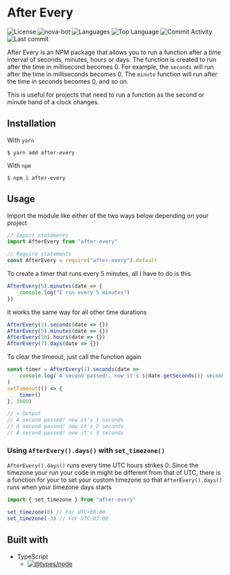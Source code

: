 # After Every

![License](https://img.shields.io/github/license/zS1L3NT/ts-npm-after-every?style=for-the-badge) ![nova-bot](https://img.shields.io/npm/v/after-every?label=after-every&style=for-the-badge) ![Languages](https://img.shields.io/github/languages/count/zS1L3NT/ts-npm-after-every?style=for-the-badge) ![Top Language](https://img.shields.io/github/languages/top/zS1L3NT/ts-npm-after-every?style=for-the-badge) ![Commit Activity](https://img.shields.io/github/commit-activity/y/zS1L3NT/ts-npm-after-every?style=for-the-badge) ![Last commit](https://img.shields.io/github/last-commit/zS1L3NT/ts-npm-after-every?style=for-the-badge)

After Every is an NPM package that allows you to run a function after a time interval of seconds, minutes, hours or days. The function is created to run after the time in millisecond becomes 0. For example, the `seconds` will run after the time in milliseconds becomes 0. The `minute` function will run after the time in seconds becomes 0, and so on.

This is useful for projects that need to run a function as the second or minute hand of a clock changes.

## Installation

With `yarn`

```
$ yarn add after-every
```

With `npm`

```
$ npm i after-every
```

## Usage

Import the module like either of the two ways below depending on your project

```ts
// Import statements
import AfterEvery from "after-every"

// Require statements
const AfterEvery = require("after-every").default
```

To create a timer that runs every 5 minutes, all I have to do is this

```ts
AfterEvery(5).minutes(date => {
	console.log("I run every 5 minutes")
})
```

It works the same way for all other time durations

```ts
AfterEvery(1).seconds(date => {})
AfterEvery(5).minutes(date => {})
AfterEvery(10).hours(date => {})
AfterEvery(7).days(date => {})
```

To clear the timeout, just call the function again

```ts
const timer = AfterEvery(1).seconds(date =>
	console.log(`A second passed!, now it's ${date.getSeconds()} seconds`)
)
setTimeout(() => {
	timer()
}, 3000)

// > Output
// A second passed! now it's 1 seconds
// A second passed! now it's 2 seconds
// A second passed! now it's 3 seconds
```

### Using `AfterEvery().days()` with `set_timezone()`

`AfterEvery().days()` runs every time UTC hours strikes 0.
Since the timezone your run your code in might be different from that of UTC,
there is a function for your to set your custom timezone so that `AfterEvery().days()`
runs when your timezone days starts

```ts
import { set_timezone } from "after-every"

set_timezone(8) // For UTC+08:00
set_timezone(-3) // For UTC-03:00
```

## Built with

-   TypeScript
    -   [![@types/node](https://img.shields.io/github/package-json/dependency-version/zS1L3NT/ts-npm-after-every/dev/@types/node?style=flat-square)](https://npmjs.com/package/@types/node)
